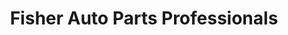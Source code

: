 ---
title: "Fisher Auto Parts Professionals"
url: /toledo/fisher-auto-parts-professionals/
shop: car parts
---